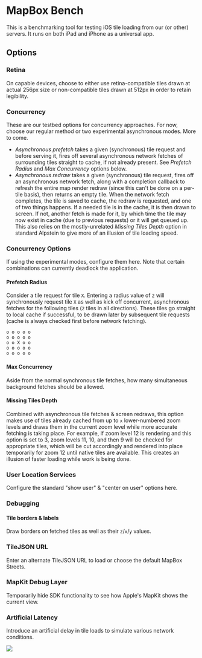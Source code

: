 # MapBox Bench

This is a benchmarking tool for testing iOS tile loading from our (or other) servers. It runs on both iPad and iPhone as a universal app. 

## Options

### Retina

On capable devices, choose to either use retina-compatible tiles drawn at actual 256px size or non-compatible tiles drawn at 512px in order to retain legibility. 

### Concurrency

These are our testbed options for concurrency approaches. For now, choose our regular method or two experimental asynchronous modes. More to come. 

 * *Asynchronous prefetch* takes a given (synchronous) tile request and before serving it, fires off several asynchronous network fetches of surrounding tiles straight to cache, if not already present. See *Prefetch Radius* and *Max Concurrency* options below. 
 * *Asynchronous redraw* takes a given (synchronous) tile request, fires off an asynchronous network fetch, along with a completion callback to refresh the entire map render redraw (since this can't be done on a per-tile basis), then returns an empty tile. When the network fetch completes, the tile is saved to cache, the redraw is requested, and one of two things happens. If a needed tile is in the cache, it is then drawn to screen. If not, another fetch is made for it, by which time the tile may now exist in cache (due to previous requests) or it will get queued up. This also relies on the mostly-unrelated *Missing Tiles Depth* option in standard Alpstein to give more of an illusion of tile loading speed. 

### Concurrency Options

If using the experimental modes, configure them here. Note that certain combinations can currently deadlock the application. 

#### Prefetch Radius

Consider a tile request for tile `X`. Entering a radius value of `2` will synchronously request tile `X` as well as kick off concurrent, asynchronous fetches for the following tiles (`2` tiles in all directions). These tiles go straight to local cache if successful, to be drawn later by subsequent tile requests (cache is always checked first before network fetching). 

    o o o o o
    o o o o o
    o o X o o
    o o o o o
    o o o o o

#### Max Concurrency

Aside from the normal synchronous tile fetches, how many simultaneous background fetches should be allowed. 

#### Missing Tiles Depth

Combined with asynchronous tile fetches & screen redraws, this option makes use of tiles already cached from up to `x` lower-numbered zoom levels and draws them in the current zoom level while more accurate fetching is taking place. For example, if zoom level 12 is rendering and this option is set to 3, zoom levels 11, 10, and then 9 will be checked for appropriate tiles, which will be cut accordingly and rendered into place temporarily for zoom 12 until native tiles are available. This creates an illusion of faster loading while work is being done. 

### User Location Services

Configure the standard "show user" & "center on user" options here. 

### Debugging

#### Tile borders & labels

Draw borders on fetched tiles as well as their `z`/`x`/`y` values. 

### TileJSON URL

Enter an alternate TileJSON URL to load or choose the default MapBox Streets. 

### MapKit Debug Layer

Temporarily hide SDK functionality to see how Apple's MapKit shows the current view. 

### Artificial Latency

Introduce an artificial delay in tile loads to simulate various network conditions. 

![](https://raw.github.com/mapbox/MapBoxBench/master/screenshot.png)